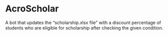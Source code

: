 # AcroScholar
A bot that updates the “scholarship.xlsx file” with a discount percentage of students who are eligible for scholarship after checking the given condition.
